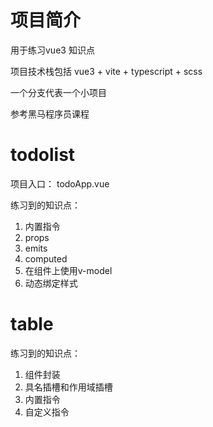 # 项目简介

用于练习vue3 知识点

项目技术栈包括 vue3 + vite + typescript + scss

一个分支代表一个小项目

参考黑马程序员课程

# todolist

项目入口： todoApp.vue

练习到的知识点：

1. 内置指令
1. props
2. emits
3. computed
4. 在组件上使用v-model
4. 动态绑定样式



# table

练习到的知识点：

1. 组件封装
2. 具名插槽和作用域插槽
3. 内置指令
4. 自定义指令